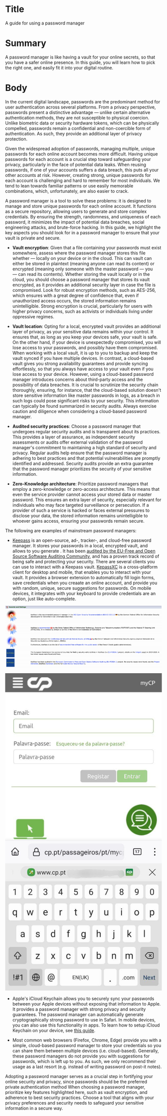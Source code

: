 # Title
A guide for using a password manager

# Summary
A password manager is like having a vault for your online secrets, so that you have a safer online presence. In this guide, you will learn how to pick the right one, and easily fit it into your digital routine.

# Body

In the current digital landscape, passwords are the predominant method for user authentication across several platforms. From a privacy perspective, passwords present a distinctive advantage — unlike certain alternative authentication methods, they are not susceptible to physical coercion. Unlike biometric data or security hardware tokens, which can be physically compelled, passwords remain a confidential and non-coercible form of authentication. As such, they provide an additional layer of privacy protection.

Given the widespread adoption of passwords, managing multiple, unique passwords for each online account becomes more difficult. Having unique passwords for each account is a crucial step toward safeguarding your privacy, particularly in the face of potential data leaks. When reusing passwords, if one of your accounts suffers a data breach, this puts all your other accounts at risk. However, creating strong, unique passwords for each account is challenging and hard to remember for most individuals. We tend to lean towards familiar patterns or use easily memorable combinations, which, unfortunately, are also easier to crack. 

A password manager is a tool to solve these problems: it is designed to manage and store unique passwords for each online account. It functions as a secure repository, allowing users to generate and store complex credentials. By ensuring the strength, randomness, and uniqueness of each password, it minimizes the impact of potential data breaches, social engineering attacks, and brute-force hacking. In this guide, we highlight the key aspects you should look for in a password manager to ensure that your vault is private and secure.

- **Vault encryption**: Given that a file containing your passwords must exist somewhere, assess where the password manager stores this file whether — locally on your device or in the cloud. This can vault can either be stored in plaintext (meaning anyone can read its content) or encrypted (meaning only someone with the master password — you — can read its contents). Whether storing the vault locally or in the cloud, you should choose a password manager that stores its vault encrypted, as it provides an additional security layer in case the file is compromised. Look for robust encryption methods, such as AES-256, which ensures with a great degree of confidence that, even if unauthorized access occurs, the stored information remains unintelligible. Strong encryption is crucial, particularly for users with higher privacy concerns, such as activists or individuals living under oppressive regimes.

- **Vault location**: Opting for a local, encrypted vault provides an additional layer of privacy, as your sensitive data remains within your control. It ensures that, as long as you keep your devices safe, your vault is safe. On the other hand, if your device is unexpectedly compromised, you will lose access to your passwords, and possibly have them compromised. When working with a local vault, it is up to you to backup and keep the vault synced if you have multiple devices. In contrast, a cloud-based vault gives you strong availability guarantees and provide syncing effortlessly, so that you always have access to your vault even if you lose access to your device. However, using a cloud-based password manager introduces concerns about third-party access and the possibility of data breaches. It is crucial to scrutinize the security chain thoroughly, ensuring, for instance, that the cloud-based solution doesn't store sensitive information like master passwords in logs, as a breach in such logs could pose significant risks to your security. This information can typically be found summarized in security audits. Always exercise caution and diligence when considering a cloud-based password manager. 

- **Audited security practices**: Choose a password manager that undergoes regular security audits and is transparent about its practices. This provides a layer of assurance, as independent security assessments or audits offer external validation of the password manager's commitment to maintaining a high standard of security and privacy. Regular audits help ensure that the password manager is adhering to best practices and that potential vulnerabilities are promptly identified and addressed. Security audits provide an extra guarantee that the password manager prioritizes the security of your sensitive information.

- **Zero-Knowledge architecture**: Prioritize password managers that employ a zero-knowledge or zero-access architecture. This means that even the service provider cannot access your stored data or master password. This ensures an extra layer of security, especially relevant for individuals who may face targeted surveillance or persecution. If a provider of such a service is hacked or faces external pressures to disclose your data, the stored information remains unintelligible to whoever gains access, ensuring your passwords remain secure.

The following are examples of mainstream password managers:

- [Keepass](3) is an open-source, ad-, tracker-, and cloud-free password manager. It stores your passwords in a local, encrypted vault, and allows to you generate . It has been [audited by the EU-Free and Open Source Software Auditing Community](2), and has a proven track record of being safe and protecting your security. There are several clients you can use to interact with a Keepass vault. [KepassXC](https://keepassxc.org/) is a cross-platform client for desktop and mobile, that enables you to interact with your vault. It provides a browser extension to automatically fill login forms, save credentials when you creaate an online account, and provide you with random, unique, secure suggestions for passwords. On mobile devices, it integrates with your keyboard to provide credentials are an option, just like auto-complete.

![Keepass awards as displayed in their website](../../images/Password-Manager/keepass-awards.png?raw=true)

![KeepassXC integration on Android.](../../images/Password-Manager/keepass-android.jpg?raw=true)


- Apple's iCloud Keychain allows you to securely sync your passwords between your Apple devices without exposing that information to Apple. It provides a password manager with strong privacy and security guarantees. The password manager can automatically generate cryptographically strong password to use in Safari. In mobile devices, you can also use this functionality in apps. To learn how to setup iCloud Keychain on your device, see [this guide](5).

- Most common web browsers (Firefox, Chrome, Edge) provide you with a simple, cloud-based password manager to store your credentials so you can share them between multiple devices (i.e. cloud-based). Generally, these password managers do not provide you with suggestions for passwords, which is left up to you. As such, we only recommend their usage as a last resort (e.g. instead of writing password on post-it notes).


[1]: https://bitwarden.com/resources/zero-knowledge-encryption-white-paper/
[2]: https://joinup.ec.europa.eu/sites/default/files/inline-files/DLV%20WP6%20-02-%20Summary%20of%20the%20evaluation%20of%20results%20_KeePass_published.pdf
[3]: https://keepass.info
[4]: https://keepassxc.org/
[5]: https://support.apple.com/en-us/HT204085

Adopting a password manager serves as a crucial step in fortifying your online security and privacy, since passwords should be the preferred private authentication method When choosing a password manager, prioritize key features highlighted here, such as vault encryption, and adherence to best security practices. Choose a tool that aligns with your privacy preferences and security needs to safeguard your sensitive information in a secure way.